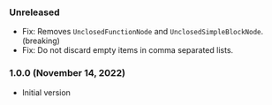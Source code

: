 ### Unreleased

- Fix: Removes `UnclosedFunctionNode` and `UnclosedSimpleBlockNode`. (breaking)
- Fix: Do not discard empty items in comma separated lists.

### 1.0.0 (November 14, 2022)

- Initial version
